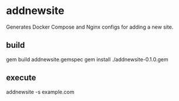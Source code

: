 # addnewsite
Generates Docker Compose and Nginx configs for adding a new site.

## build

 gem build addnewsite.gemspec
 gem install ./addnewsite-0.1.0.gem

## execute

 addnewsite -s example.com

